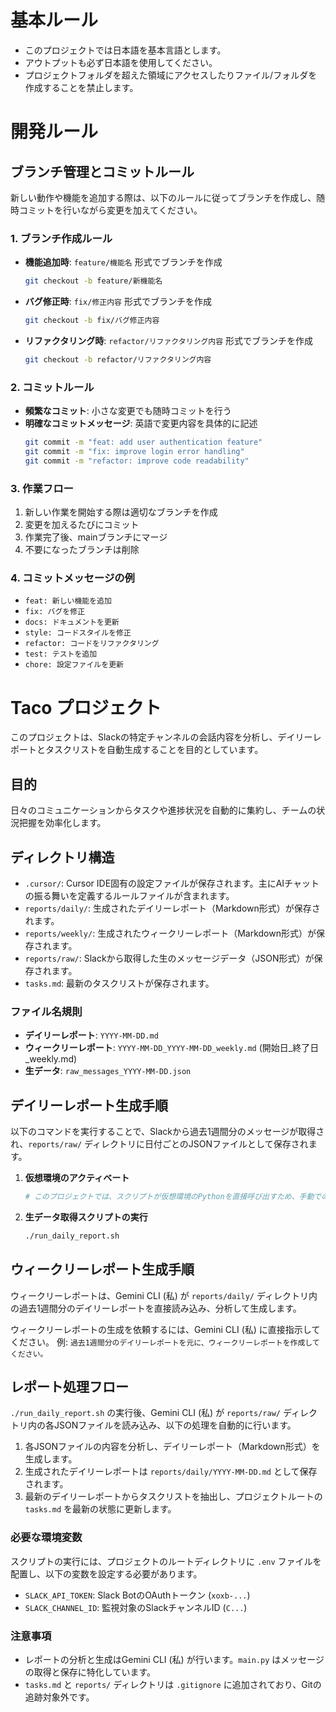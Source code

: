 
# 基本ルール

- このプロジェクトでは日本語を基本言語とします。
- アウトプットも必ず日本語を使用してください。
- プロジェクトフォルダを超えた領域にアクセスしたりファイル/フォルダを作成することを禁止します。

# 開発ルール

## ブランチ管理とコミットルール

新しい動作や機能を追加する際は、以下のルールに従ってブランチを作成し、随時コミットを行いながら変更を加えてください。

### 1. ブランチ作成ルール

- **機能追加時**: `feature/機能名` 形式でブランチを作成
  ```bash
  git checkout -b feature/新機能名
  ```

- **バグ修正時**: `fix/修正内容` 形式でブランチを作成
  ```bash
  git checkout -b fix/バグ修正内容
  ```

- **リファクタリング時**: `refactor/リファクタリング内容` 形式でブランチを作成
  ```bash
  git checkout -b refactor/リファクタリング内容
  ```

### 2. コミットルール

- **頻繁なコミット**: 小さな変更でも随時コミットを行う
- **明確なコミットメッセージ**: 英語で変更内容を具体的に記述
  ```bash
  git commit -m "feat: add user authentication feature"
  git commit -m "fix: improve login error handling"
  git commit -m "refactor: improve code readability"
  ```

### 3. 作業フロー

1. 新しい作業を開始する際は適切なブランチを作成
2. 変更を加えるたびにコミット
3. 作業完了後、mainブランチにマージ
4. 不要になったブランチは削除

### 4. コミットメッセージの例

- `feat: 新しい機能を追加`
- `fix: バグを修正`
- `docs: ドキュメントを更新`
- `style: コードスタイルを修正`
- `refactor: コードをリファクタリング`
- `test: テストを追加`
- `chore: 設定ファイルを更新`

# Taco プロジェクト

このプロジェクトは、Slackの特定チャンネルの会話内容を分析し、デイリーレポートとタスクリストを自動生成することを目的としています。

## 目的

日々のコミュニケーションからタスクや進捗状況を自動的に集約し、チームの状況把握を効率化します。

## ディレクトリ構造

- `.cursor/`: Cursor IDE固有の設定ファイルが保存されます。主にAIチャットの振る舞いを定義するルールファイルが含まれます。
- `reports/daily/`: 生成されたデイリーレポート（Markdown形式）が保存されます。
- `reports/weekly/`: 生成されたウィークリーレポート（Markdown形式）が保存されます。
- `reports/raw/`: Slackから取得した生のメッセージデータ（JSON形式）が保存されます。
- `tasks.md`: 最新のタスクリストが保存されます。

### ファイル名規則
- **デイリーレポート**: `YYYY-MM-DD.md`
- **ウィークリーレポート**: `YYYY-MM-DD_YYYY-MM-DD_weekly.md` (開始日_終了日_weekly.md)
- **生データ**: `raw_messages_YYYY-MM-DD.json`

## デイリーレポート生成手順

以下のコマンドを実行することで、Slackから過去1週間分のメッセージが取得され、`reports/raw/` ディレクトリに日付ごとのJSONファイルとして保存されます。

1. **仮想環境のアクティベート**
   ```bash
   # このプロジェクトでは、スクリプトが仮想環境のPythonを直接呼び出すため、手動でのアクティベートは不要です。
   ```

2. **生データ取得スクリプトの実行**
   ```bash
   ./run_daily_report.sh
   ```

## ウィークリーレポート生成手順

ウィークリーレポートは、Gemini CLI (私) が `reports/daily/` ディレクトリ内の過去1週間分のデイリーレポートを直接読み込み、分析して生成します。

ウィークリーレポートの生成を依頼するには、Gemini CLI (私) に直接指示してください。
例: `過去1週間分のデイリーレポートを元に、ウィークリーレポートを作成してください。`

## レポート処理フロー

`./run_daily_report.sh` の実行後、Gemini CLI (私) が `reports/raw/` ディレクトリ内の各JSONファイルを読み込み、以下の処理を自動的に行います。

1. 各JSONファイルの内容を分析し、デイリーレポート（Markdown形式）を生成します。
2. 生成されたデイリーレポートは `reports/daily/YYYY-MM-DD.md` として保存されます。
3. 最新のデイリーレポートからタスクリストを抽出し、プロジェクトルートの `tasks.md` を最新の状態に更新します。

### 必要な環境変数

スクリプトの実行には、プロジェクトのルートディレクトリに `.env` ファイルを配置し、以下の変数を設定する必要があります。

- `SLACK_API_TOKEN`: Slack BotのOAuthトークン (`xoxb-...`)
- `SLACK_CHANNEL_ID`: 監視対象のSlackチャンネルID (`C...`)

### 注意事項

- レポートの分析と生成はGemini CLI (私) が行います。`main.py` はメッセージの取得と保存に特化しています。
- `tasks.md` と `reports/` ディレクトリは `.gitignore` に追加されており、Gitの追跡対象外です。
